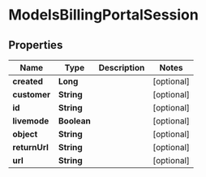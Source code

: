 
# ModelsBillingPortalSession

## Properties
Name | Type | Description | Notes
------------ | ------------- | ------------- | -------------
**created** | **Long** |  |  [optional]
**customer** | **String** |  |  [optional]
**id** | **String** |  |  [optional]
**livemode** | **Boolean** |  |  [optional]
**object** | **String** |  |  [optional]
**returnUrl** | **String** |  |  [optional]
**url** | **String** |  |  [optional]



